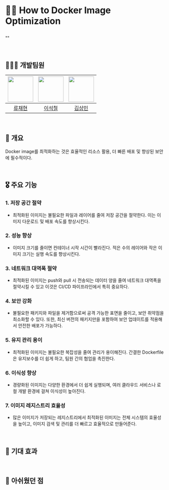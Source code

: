 # <p> 🐳🔨 How to Docker Image Optimization 
""


<br>

## 👨‍👨‍👧 개발팀원  

| <img src="https://avatars.githubusercontent.com/u/65991884?v=4" width="80"> | <img src="https://avatars.githubusercontent.com/u/90691610?v=4" width="80"> | <img src="https://avatars.githubusercontent.com/u/79312705?v=4" width="80"> |
|:---:|:---:|:---:|
| [류채현](https://github.com/RyuChaeHyun) | [이석철](https://github.com/SeokCheol-Lee) | [김상민](https://github.com/isshomin) |


<br>

## 📌 개요

Docker image를 최적화하는 것은 효율적인 리소스 활용, 더 빠른 배포 및 향상된 보안에 필수적이다.

<br>

## 🎖️ 주요 기능

### 1. **저장 공간 절약**

- 최적화된 이미지는 불필요한 파일과 레이어를 줄여 저장 공간을 절약한다. 이는 이미지 다운로드 및 배포 속도를 향상시킨다.

### 2. **성능 향상**

- 이미지 크기를 줄이면 컨테이너 시작 시간이 빨라진다. 적은 수의 레이어와 작은 이미지 크기는 실행 속도를 향상시킨다.

### 3. **네트워크 대역폭 절약**

- 최적화된 이미지는 push와 pull 시 전송되는 데이터 양을 줄여 네트워크 대역폭을 절약시킬 수 있고 이것은 CI/CD 파이프라인에서 특히 중요하다.

### 4. **보안 강화**

- 불필요한 패키지와 파일을 제거함으로써 공격 가능한 표면을 줄이고, 보안 취약점을 최소화할 수 있다. 또한, 최신 버전의 패키지만을 포함하여 보안 업데이트를 적용해서 안전한 배포가 가능하다.

### 5. **유지 관리 용이**

- 최적화된 이미지는 불필요한 복잡성을 줄여 관리가 용이해진다. 간결한 Dockerfile은 유지보수를 더 쉽게 하고, 팀원 간의 협업을 촉진한다.

### 6. **이식성 향상**

- 경량화된 이미지는 다양한 환경에서 더 쉽게 실행되며, 여러 클라우드 서비스나 로컬 개발 환경에 걸쳐 이식성이 높아진다.

### 7. **이미지 레지스트리 효율성**

- 많은 이미지가 저장되는 레지스트리에서 최적화된 이미지는 전체 시스템의 효율성을 높이고, 이미지 검색 및 관리를 더 빠르고 효율적으로 만들어준다.

<br>


## 🧐 기대 효과



<br>

## 🤔 아쉬웠던 점


<br>
